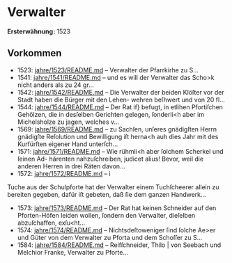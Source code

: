 # Verwalter

**Ersterwähnung:** 1523

## Vorkommen
- 1523: [jahre/1523/README.md](../jahre/1523/README.md) – Verwalter der Pfarrkirhe zu S...
- 1541: [jahre/1541/README.md](../jahre/1541/README.md) – und es will der Verwalter das Scho>k nicht
anders als zu 24 gr...
- 1542: [jahre/1542/README.md](../jahre/1542/README.md) – Die Verwalter der beiden
Klöſter vor der Stadt haben die Bürger mit den Lehen-
wehren beſhwert und von 20 fl...
- 1544: [jahre/1544/README.md](../jahre/1544/README.md) – Der Rat if} befugt, in etlihen Pfortiſchen Gehölzen,
die in desſelben Gerichten gelegen, ſonderli<h aber im
Michelsholze zu jagen, welches v...
- 1569: [jahre/1569/README.md](../jahre/1569/README.md) – zu Sachſen, unſeres gnädigſten Herrn gnädigſte
Reſolution und Bewilligung iſt herna<h auh dies Jahr
mit des Kurfürſten eigener Hand unterſch...
- 1571: [jahre/1571/README.md](../jahre/1571/README.md) – Wie rühmli<h aber ſolchem Scherkel und ſeinen Ad-
härenten nahzuſchreiben, judicet alius! Bevor, weil die
anderen Herren in drei Räten davon...
- 1572: [jahre/1572/README.md](../jahre/1572/README.md) – i

Tuche aus der Schulpforte hat der Verwalter einem
Tuchſcheerer allein zu bereiten gegeben, dafür iſt gebeten,
daß ſie dem ganzen Handwerk...
- 1573: [jahre/1573/README.md](../jahre/1573/README.md) – Der Rat hat keinen Schneider auf den Pforten-Höfen
leiden wollen, ſondern den Verwalter, dieſelben abzuſchaffen,
exſu<ht...
- 1574: [jahre/1574/README.md](../jahre/1574/README.md) – Nichtsdeſtoweniger ſind
ſolche Ae>er und Güter von dem Verwalter zu Pforta
und dem Schoſſer zu S...
- 1584: [jahre/1584/README.md](../jahre/1584/README.md) – Reifſchneider, Thilo |
von Seebach und Melchior Franke, Verwalter zu Pforte...
